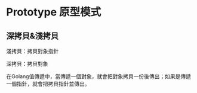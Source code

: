 # Prototype 原型模式

## 深拷貝&淺拷貝

淺拷貝：拷貝對象指針

深拷貝：拷貝對象

在Golang值傳遞中，當傳遞一個對象，就會把對象拷貝一份後傳出；如果是傳遞一個指針，就會把拷貝指針並傳出。